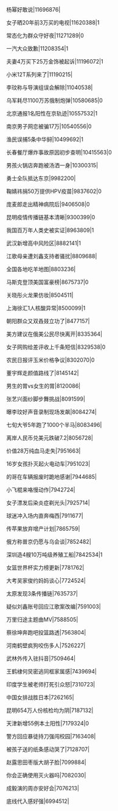 杨幂好敢说|11696876|

女子晒20年前3万买的电视|11620388|1

常态化为群众守好夜|11271289|0

一汽大众致歉|11208354|1

夫妻4万买下25万金饰被起诉|11196072|1

小米12T系列来了|11190215|

李玟称与导演组误会解除|11040538|

乌军耗尽1100万苏俄制炮弹|10580685|0

北京通报1名阳性在京轨迹|10557532|1

南京男子网恋被骗17万|10540556|0

渔民误捕5条中华鲟|10499692|1

长春餐厅爆炸事故原因初步查明|10415563|0

男孩火锅店奔跑被汤洒一身|10300315|

勇士全队抵达东京|9982200|

鞠婧祎捐50万提供HPV疫苗|9837602|0

庞麦郎走出精神病院后|9406508|0

昆明疫情传播链基本清晰|9300399|0

我国百万年人类史被实证|8963809|1

武汉新增高中风险区|8882141|1

江歌母亲遭刘鑫支持者骚扰|8809688|

全国各地吃羊地图|8803236|

马斯克登顶美国富豪榜|8675737|0

关晓彤火龙果仿妆|8504511|

上海徐汇1人核酸异常|8500099|1

朝阳群众又双叒叕立功了|8477157|

美方建议在俄美公民尽快离开|8335364|

女子网购给差评收上千条短信|8329538|0

农民日报评玉米价格争议|8302070|0

董宇辉走颜值路线了|8145142|

男生的胃vs女生的胃|8120086|

张艺兴面纱脚步舞挑战|8091599|

曝李玟好声音录制现场发飙|8084274|

七旬大爷5年跑了1000个半马|8083496|

离岸人民币兑美元跌破7.2|8056728|

价值28万纯血马走失|7951663|

16岁女孩扑灭起火电动车|7951023|

的哥在车辆报废时跪地感谢|7944685|

小飞棍来咯慢动作|7942724|

女子漂发后染炎症剃光头|7925714|

球迷冲入场内直奔梅西|7911677|

传苹果放弃增产计划|7865759|

俄方称普京仍愿与乌会谈|7852482|

深圳造4艘10万吨级养殖工船|7842534|1

女篮世界杯实力榜更新|7781762|

大考吴家俊约妈妈谈心|7724524|

太原发现3条传播链|7635737|

疑似刘鑫账号回应江歌案改编|7591003|

万里归途主题曲MV|7588505|

蔡徐坤奔跑吧投篮路透|7563804|

河南鹤壁疯狗咬伤多人|7526227|

武林外传入驻抖音|7509464|

王鹤棣何炅密逃同框家属感|7439694|

印度学生被老师打死引众怒|7310723|

中国女排战胜日本|7262165|

昆明654万人份核检均为阴|7187132|

天津新增55例本土阳性|7179324|0

警方回应暴徒持刀强闯校园|7163408|

被孩子送的纸条感动哭了|7128707|

赵露思田枣版大胡子脸|7099884|

你会正确使用灭火器吗|7082030|

成毅演的周亦安好会|7076213|

底线代入感好强|6994512|

